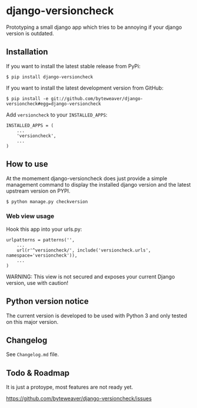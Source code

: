 # django-versioncheck

Prototyping a small django app which tries to be annoying if your django version is outdated.

## Installation

If you want to install the latest stable release from PyPi:

    $ pip install django-versioncheck

If you want to install the latest development version from GitHub:

    $ pip install -e git://github.com/byteweaver/django-versioncheck#egg=django-versioncheck

Add `versioncheck` to your `INSTALLED_APPS`:

    INSTALLED_APPS = (
        ...
        'versioncheck',
        ...
    )

## How to use

At the momement django-versioncheck does just provide a simple management command to display the installed django
version and the latest upstream version on PYPI.

    $ python manage.py checkversion

### Web view usage

Hook this app into your urls.py:

    urlpatterns = patterns('',
        ...
        url(r'^versioncheck/', include('versioncheck.urls', namespace='versioncheck')),
        ...
    )

WARNING: This view is not secured and exposes your current Django version, use with caution!

## Python version notice

The current version is developed to be used with Python 3 and only tested on this major version.


## Changelog

See `Changelog.md` file.

## Todo & Roadmap

It is just a protoype, most features are not ready yet.

https://github.com/byteweaver/django-versioncheck/issues
